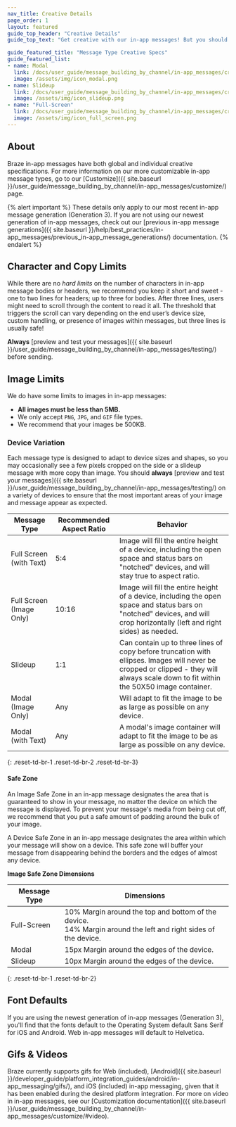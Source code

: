 ```yaml
---
nav_title: Creative Details
page_order: 1
layout: featured
guide_top_header: "Creative Details"
guide_top_text: "Get creative with our in-app messages! But you should know some of the guidelines, first! After all, you have to know those rules to break them! Check out the individual message type's Creative Specs or the global Creative Details below."

guide_featured_title: "Message Type Creative Specs"
guide_featured_list:
- name: Modal
  link: /docs/user_guide/message_building_by_channel/in-app_messages/creative_details/modal/
  image: /assets/img/icon_modal.png
- name: Slideup
  link: /docs/user_guide/message_building_by_channel/in-app_messages/creative_details/slideup/
  image: /assets/img/icon_slideup.png
- name: "Full-Screen"
  link: /docs/user_guide/message_building_by_channel/in-app_messages/creative_details/fullscreen/
  image: /assets/img/icon_full_screen.png
---
```


## About

Braze in-app messages have both global and individual creative specifications. For more information on our more customizable in-app message types, go to our [Customize]({{ site.baseurl }}/user_guide/message_building_by_channel/in-app_messages/customize/) page.

{% alert important %}
  These details only apply to our most recent in-app message generation (Generation 3). If you are not using our newest generation of in-app messages, check out our [previous in-app message generations]({{ site.baseurl }}/help/best_practices/in-app_messages/previous_in-app_message_generations/) documentation.
{% endalert %}

## Character and Copy Limits

While there are no _hard limits_ on the number of characters in in-app message bodies or headers, we recommend you keep it short and sweet - one to two lines for headers; up to three for bodies. After three lines, users might need to scroll through the content to read it all. The threshold that triggers the scroll can vary depending on the end user’s device size, custom handling, or presence of images within messages, but three lines is usually safe!

__Always__ [preview and test your messages]({{ site.baseurl }}/user_guide/message_building_by_channel/in-app_messages/testing/) before sending.


## Image Limits

We do have some limits to images in in-app messages:

- __All images must be less than 5MB.__
- We only accept `PNG`, `JPG`, and `GIF` file types.
- We recommend that your images be 500KB.

### Device Variation
Each message type is designed to adapt to device sizes and shapes, so you may occasionally see a few pixels cropped on the side or a slideup message with more copy than image. You should __always__ [preview and test your messages]({{ site.baseurl }}/user_guide/message_building_by_channel/in-app_messages/testing/) on a variety of devices to ensure that the most important areas of your image and message appear as expected.

| Message Type | Recommended Aspect Ratio | Behavior |
|--- | --- | --- |
| Full Screen (with Text) | 5:4 | Image will fill the entire height of a device, including the open space and status bars on "notched" devices, and will stay true to aspect ratio. |
| Full Screen (Image Only) | 10:16 | Image will fill the entire height of a device, including the open space and status bars on "notched" devices, and will crop horizontally (left and right sides) as needed. |
| Slideup | 1:1 | Can contain up to three lines of copy before truncation with ellipses. Images will never be cropped or clipped - they will always scale down to fit within the 50X50 image container. |
| Modal (Image Only) | Any | Will adapt to fit the image to be as large as possible on any device. |
| Modal (with Text) | Any | A modal's image container will adapt to fit the image to be as large as possible on any device. |
{: .reset-td-br-1 .reset-td-br-2 .reset-td-br-3}


#### Safe Zone

An Image Safe Zone in an in-app message designates the area that is guaranteed to show in your message, no matter the device on which the message is displayed. To prevent your message's media from being cut off, we recommend that you put a safe amount of padding around the bulk of your image.  

A Device Safe Zone in an in-app message designates the area within which your message will show on a device. This safe zone will buffer your message from disappearing behind the borders and the edges of almost any device.

__Image Safe Zone Dimensions__

|Message Type | Dimensions |
|---|---|
| Full-Screen | 10% Margin around the top and bottom of the device. <br> 14% Margin around the left and right sides of the device. |
| Modal | 15px Margin around the edges of the device. |
| Slideup | 10px Margin around the edges of the device. |
{: .reset-td-br-1 .reset-td-br-2}

## Font Defaults
If you are using the newest generation of in-app messages (Generation 3), you'll find that the fonts default to the Operating System default Sans Serif for iOS and Android. Web in-app messages will default to Helvetica.

## Gifs & Videos

Braze currently supports gifs for Web (included), [Android]({{ site.baseurl }}/developer_guide/platform_integration_guides/android/in-app_messaging/gifs/), and iOS (included) in-app messaging, given that it has been enabled during the desired platform integration. For more on video in in-app messages, see our [Customization documentation]({{ site.baseurl }}/user_guide/message_building_by_channel/in-app_messages/customize/#video).
